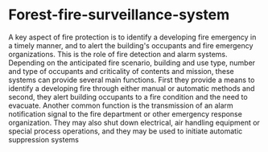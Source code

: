 # Forest-fire-surveillance-system
A key aspect of fire protection is to identify a developing fire emergency in a timely manner, and to alert the building's occupants and fire emergency organizations. This is the role of fire detection and alarm systems. Depending on the anticipated fire scenario, building and use type, number and type of occupants and criticality of contents and mission, these systems can provide several main functions. First they provide a means to identify a developing fire through either manual or automatic methods and second, they alert building occupants to a fire condition and the need to evacuate. Another common function is the transmission of an alarm notification signal to the fire department or other emergency response organization. They may also shut down electrical, air handling equipment or special process operations, and they may be used to initiate automatic suppression systems

